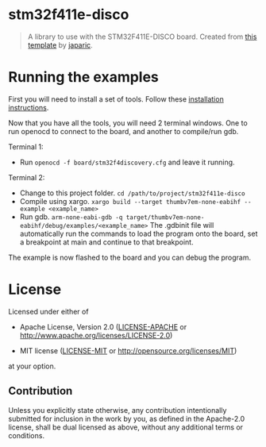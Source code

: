 # stm32f411e-disco

> A library to use with the STM32F411E-DISCO board. Created from
> [this template](https://github.com/japaric/cortex-m-template) by [japaric](https://github.com/japaric).

# Running the examples

First you will need to install a set of tools. Follow these
[installation instructions](https://japaric.github.io/rbr2016/01-installation-instructions/README.html).

Now that you have all the tools, you will need 2 terminal windows. One to run openocd to connect to the board, and another to compile/run gdb.

Terminal 1:
- Run `openocd -f board/stm32f4discovery.cfg` and leave it running.

Terminal 2:

- Change to this project folder. `cd /path/to/project/stm32f411e-disco`
- Compile using xargo. `xargo build --target thumbv7em-none-eabihf --example <example_name>`
- Run gdb. `arm-none-eabi-gdb -q target/thumbv7em-none-eabihf/debug/examples/<example_name>`
The .gdbinit file will automatically run the commands to load the program onto the board, set a breakpoint at main and continue to that breakpoint.

The example is now flashed to the board and you can debug the program.

# License

Licensed under either of

- Apache License, Version 2.0 ([LICENSE-APACHE](LICENSE-APACHE) or
  http://www.apache.org/licenses/LICENSE-2.0)

- MIT license ([LICENSE-MIT](LICENSE-MIT) or http://opensource.org/licenses/MIT)

at your option.

## Contribution

Unless you explicitly state otherwise, any contribution intentionally submitted
for inclusion in the work by you, as defined in the Apache-2.0 license, shall be
dual licensed as above, without any additional terms or conditions.
